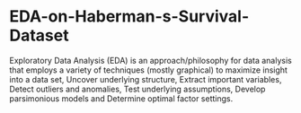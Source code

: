 # EDA-on-Haberman-s-Survival-Dataset
Exploratory Data Analysis (EDA) is an approach/philosophy for data analysis that employs a variety of techniques (mostly graphical) 
to  maximize insight into a data set, 
Uncover underlying structure,
Extract important variables, 
Detect outliers and anomalies, 
Test underlying assumptions, 
Develop parsimonious models and 
Determine optimal factor settings.
